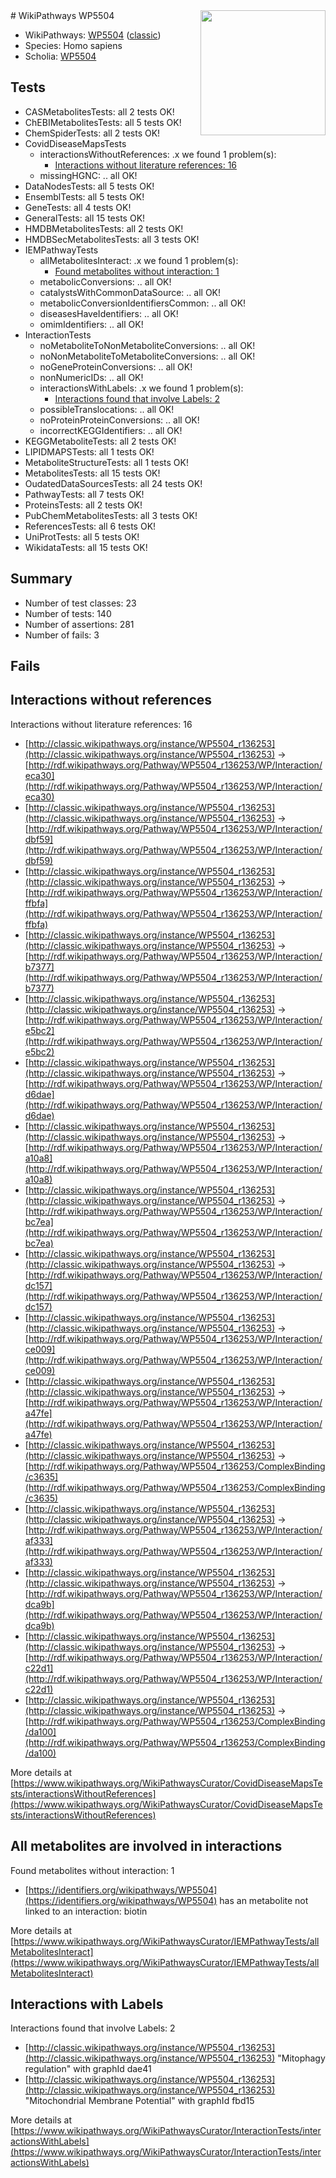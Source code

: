 <img style="float: right; width: 200px" src="https://cms-assets.nporadio.nl/npo3fm/NPO-Serious-Request-Logo-Groen-Ik-Steun-RGB.png" />
# WikiPathways WP5504

* WikiPathways: [WP5504](https://wikipathways.org/pathways/WP5504) ([classic](https://classic.wikipathways.org/instance/WP5504))
* Species: Homo sapiens
* Scholia: [WP5504](https://scholia.toolforge.org/wikipathways/WP5504)
## Tests
* CASMetabolitesTests: all 2 tests OK!
* ChEBIMetabolitesTests: all 5 tests OK!
* ChemSpiderTests: all 2 tests OK!
* CovidDiseaseMapsTests
    * interactionsWithoutReferences: .x we found 1 problem(s):
        * [Interactions without literature references: 16](#9701cce7)
    * missingHGNC: .. all OK!
* DataNodesTests: all 5 tests OK!
* EnsemblTests: all 5 tests OK!
* GeneTests: all 4 tests OK!
* GeneralTests: all 15 tests OK!
* HMDBMetabolitesTests: all 2 tests OK!
* HMDBSecMetabolitesTests: all 3 tests OK!
* IEMPathwayTests
    * allMetabolitesInteract: .x we found 1 problem(s):
        * [Found metabolites without interaction: 1](#2bc2e7ec)
    * metabolicConversions: .. all OK!
    * catalystsWithCommonDataSource: .. all OK!
    * metabolicConversionIdentifiersCommon: .. all OK!
    * diseasesHaveIdentifiers: .. all OK!
    * omimIdentifiers: .. all OK!
* InteractionTests
    * noMetaboliteToNonMetaboliteConversions: .. all OK!
    * noNonMetaboliteToMetaboliteConversions: .. all OK!
    * noGeneProteinConversions: .. all OK!
    * nonNumericIDs: .. all OK!
    * interactionsWithLabels: .x we found 1 problem(s):
        * [Interactions found that involve Labels: 2](#630d2679)
    * possibleTranslocations: .. all OK!
    * noProteinProteinConversions: .. all OK!
    * incorrectKEGGIdentifiers: .. all OK!
* KEGGMetaboliteTests: all 2 tests OK!
* LIPIDMAPSTests: all 1 tests OK!
* MetaboliteStructureTests: all 1 tests OK!
* MetabolitesTests: all 15 tests OK!
* OudatedDataSourcesTests: all 24 tests OK!
* PathwayTests: all 7 tests OK!
* ProteinsTests: all 2 tests OK!
* PubChemMetabolitesTests: all 3 tests OK!
* ReferencesTests: all 6 tests OK!
* UniProtTests: all 5 tests OK!
* WikidataTests: all 15 tests OK!


## Summary

* Number of test classes: 23
* Number of tests: 140
* Number of assertions: 281
* Number of fails: 3

## Fails

<a name="9701cce7" />

## Interactions without references

Interactions without literature references: 16

* [http://classic.wikipathways.org/instance/WP5504_r136253](http://classic.wikipathways.org/instance/WP5504_r136253) -> [http://rdf.wikipathways.org/Pathway/WP5504_r136253/WP/Interaction/eca30](http://rdf.wikipathways.org/Pathway/WP5504_r136253/WP/Interaction/eca30)
* [http://classic.wikipathways.org/instance/WP5504_r136253](http://classic.wikipathways.org/instance/WP5504_r136253) -> [http://rdf.wikipathways.org/Pathway/WP5504_r136253/WP/Interaction/dbf59](http://rdf.wikipathways.org/Pathway/WP5504_r136253/WP/Interaction/dbf59)
* [http://classic.wikipathways.org/instance/WP5504_r136253](http://classic.wikipathways.org/instance/WP5504_r136253) -> [http://rdf.wikipathways.org/Pathway/WP5504_r136253/WP/Interaction/ffbfa](http://rdf.wikipathways.org/Pathway/WP5504_r136253/WP/Interaction/ffbfa)
* [http://classic.wikipathways.org/instance/WP5504_r136253](http://classic.wikipathways.org/instance/WP5504_r136253) -> [http://rdf.wikipathways.org/Pathway/WP5504_r136253/WP/Interaction/b7377](http://rdf.wikipathways.org/Pathway/WP5504_r136253/WP/Interaction/b7377)
* [http://classic.wikipathways.org/instance/WP5504_r136253](http://classic.wikipathways.org/instance/WP5504_r136253) -> [http://rdf.wikipathways.org/Pathway/WP5504_r136253/WP/Interaction/e5bc2](http://rdf.wikipathways.org/Pathway/WP5504_r136253/WP/Interaction/e5bc2)
* [http://classic.wikipathways.org/instance/WP5504_r136253](http://classic.wikipathways.org/instance/WP5504_r136253) -> [http://rdf.wikipathways.org/Pathway/WP5504_r136253/WP/Interaction/d6dae](http://rdf.wikipathways.org/Pathway/WP5504_r136253/WP/Interaction/d6dae)
* [http://classic.wikipathways.org/instance/WP5504_r136253](http://classic.wikipathways.org/instance/WP5504_r136253) -> [http://rdf.wikipathways.org/Pathway/WP5504_r136253/WP/Interaction/a10a8](http://rdf.wikipathways.org/Pathway/WP5504_r136253/WP/Interaction/a10a8)
* [http://classic.wikipathways.org/instance/WP5504_r136253](http://classic.wikipathways.org/instance/WP5504_r136253) -> [http://rdf.wikipathways.org/Pathway/WP5504_r136253/WP/Interaction/bc7ea](http://rdf.wikipathways.org/Pathway/WP5504_r136253/WP/Interaction/bc7ea)
* [http://classic.wikipathways.org/instance/WP5504_r136253](http://classic.wikipathways.org/instance/WP5504_r136253) -> [http://rdf.wikipathways.org/Pathway/WP5504_r136253/WP/Interaction/dc157](http://rdf.wikipathways.org/Pathway/WP5504_r136253/WP/Interaction/dc157)
* [http://classic.wikipathways.org/instance/WP5504_r136253](http://classic.wikipathways.org/instance/WP5504_r136253) -> [http://rdf.wikipathways.org/Pathway/WP5504_r136253/WP/Interaction/ce009](http://rdf.wikipathways.org/Pathway/WP5504_r136253/WP/Interaction/ce009)
* [http://classic.wikipathways.org/instance/WP5504_r136253](http://classic.wikipathways.org/instance/WP5504_r136253) -> [http://rdf.wikipathways.org/Pathway/WP5504_r136253/WP/Interaction/a47fe](http://rdf.wikipathways.org/Pathway/WP5504_r136253/WP/Interaction/a47fe)
* [http://classic.wikipathways.org/instance/WP5504_r136253](http://classic.wikipathways.org/instance/WP5504_r136253) -> [http://rdf.wikipathways.org/Pathway/WP5504_r136253/ComplexBinding/c3635](http://rdf.wikipathways.org/Pathway/WP5504_r136253/ComplexBinding/c3635)
* [http://classic.wikipathways.org/instance/WP5504_r136253](http://classic.wikipathways.org/instance/WP5504_r136253) -> [http://rdf.wikipathways.org/Pathway/WP5504_r136253/WP/Interaction/af333](http://rdf.wikipathways.org/Pathway/WP5504_r136253/WP/Interaction/af333)
* [http://classic.wikipathways.org/instance/WP5504_r136253](http://classic.wikipathways.org/instance/WP5504_r136253) -> [http://rdf.wikipathways.org/Pathway/WP5504_r136253/WP/Interaction/dca9b](http://rdf.wikipathways.org/Pathway/WP5504_r136253/WP/Interaction/dca9b)
* [http://classic.wikipathways.org/instance/WP5504_r136253](http://classic.wikipathways.org/instance/WP5504_r136253) -> [http://rdf.wikipathways.org/Pathway/WP5504_r136253/WP/Interaction/c22d1](http://rdf.wikipathways.org/Pathway/WP5504_r136253/WP/Interaction/c22d1)
* [http://classic.wikipathways.org/instance/WP5504_r136253](http://classic.wikipathways.org/instance/WP5504_r136253) -> [http://rdf.wikipathways.org/Pathway/WP5504_r136253/ComplexBinding/da100](http://rdf.wikipathways.org/Pathway/WP5504_r136253/ComplexBinding/da100)


More details at [https://www.wikipathways.org/WikiPathwaysCurator/CovidDiseaseMapsTests/interactionsWithoutReferences](https://www.wikipathways.org/WikiPathwaysCurator/CovidDiseaseMapsTests/interactionsWithoutReferences)

<a name="2bc2e7ec" />

## All metabolites are involved in interactions

Found metabolites without interaction: 1

* [https://identifiers.org/wikipathways/WP5504](https://identifiers.org/wikipathways/WP5504) has an metabolite not linked to an interaction: biotin


More details at [https://www.wikipathways.org/WikiPathwaysCurator/IEMPathwayTests/allMetabolitesInteract](https://www.wikipathways.org/WikiPathwaysCurator/IEMPathwayTests/allMetabolitesInteract)

<a name="630d2679" />

## Interactions with Labels

Interactions found that involve Labels: 2

* [http://classic.wikipathways.org/instance/WP5504_r136253](http://classic.wikipathways.org/instance/WP5504_r136253) "Mitophagy
regulation" with graphId dae41
* [http://classic.wikipathways.org/instance/WP5504_r136253](http://classic.wikipathways.org/instance/WP5504_r136253) "Mitochondrial
Membrane
Potential" with graphId fbd15


More details at [https://www.wikipathways.org/WikiPathwaysCurator/InteractionTests/interactionsWithLabels](https://www.wikipathways.org/WikiPathwaysCurator/InteractionTests/interactionsWithLabels)

